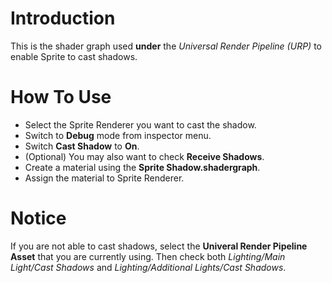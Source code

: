 # Introduction
This is the shader graph used **under** the *Universal Render Pipeline (URP)* to enable Sprite to cast shadows.

# How To Use

- Select the Sprite Renderer you want to cast the shadow.
- Switch to **Debug** mode from inspector menu.
- Switch **Cast Shadow** to **On**.
- (Optional) You may also want to check **Receive Shadows**.
- Create a material using the **Sprite Shadow.shadergraph**.
- Assign the material to Sprite Renderer.

# Notice
If you are not able to cast shadows, select the **Univeral Render Pipeline Asset** that you are currently using. Then check both *Lighting/Main Light/Cast Shadows* and *Lighting/Additional Lights/Cast Shadows*.